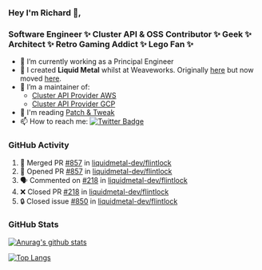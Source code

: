 ### Hey I'm Richard 👋, 

<h3 align="left">Software Engineer ✨ Cluster API & OSS Contributor ✨ Geek ✨ Architect ✨ Retro Gaming Addict ✨ Lego Fan ✨</h3>

- 🔭 I’m currently working as a Principal Engineer
- 📯 I created **Liquid Metal** whilst at Weaveworks. Originally [here](https://github.com/weaveworks-liquidmetal) but now moved [here](https://github.com/liquidmetal-dev).
- 👯 I’m a maintainer of:
  -  [Cluster API Provider AWS](https://github.com/kubernetes-sigs/cluster-api-provider-aws)
  -  [Cluster API Provider GCP](https://github.com/kubernetes-sigs/cluster-api-provider-gcp)
- 💬 I'm reading [Patch & Tweak](https://bjooks.com/products/patch-tweak-exploring-modular-synthesis)
- 📫 How to reach me: [![Twitter Badge](https://img.shields.io/badge/-@fruit_case-00acee?style=flat&logo=Twitter&logoColor=white)](https://twitter.com/intent/follow?screen_name=fruit_case "Follow on Twitter")

### GitHub Activity 

<!--START_SECTION:activity-->
1. 🎉 Merged PR [#857](https://github.com/liquidmetal-dev/flintlock/pull/857) in [liquidmetal-dev/flintlock](https://github.com/liquidmetal-dev/flintlock)
2. 💪 Opened PR [#857](https://github.com/liquidmetal-dev/flintlock/pull/857) in [liquidmetal-dev/flintlock](https://github.com/liquidmetal-dev/flintlock)
3. 🗣 Commented on [#218](https://github.com/liquidmetal-dev/flintlock/pull/218#issuecomment-2217021829) in [liquidmetal-dev/flintlock](https://github.com/liquidmetal-dev/flintlock)
4. ❌ Closed PR [#218](https://github.com/liquidmetal-dev/flintlock/pull/218) in [liquidmetal-dev/flintlock](https://github.com/liquidmetal-dev/flintlock)
5. 🔒 Closed issue [#850](https://github.com/liquidmetal-dev/flintlock/issues/850) in [liquidmetal-dev/flintlock](https://github.com/liquidmetal-dev/flintlock)
<!--END_SECTION:activity-->

### GitHub Stats

[![Anurag's github stats](https://github-readme-stats.vercel.app/api?username=richardcase&count_private=true&show_icons=true)](https://github.com/anuraghazra/github-readme-stats)

[![Top Langs](https://github-readme-stats.vercel.app/api/top-langs/?username=richardcase&hide=html&layout=compact)](https://github.com/anuraghazra/github-readme-stats)
